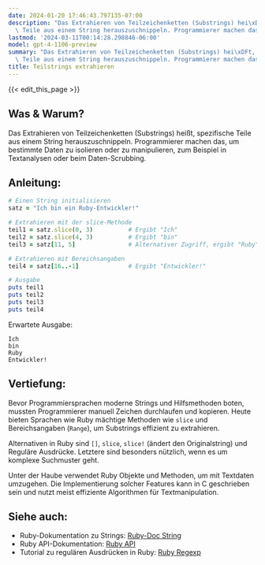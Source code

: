 ```yaml
---
date: 2024-01-20 17:46:43.797135-07:00
description: "Das Extrahieren von Teilzeichenketten (Substrings) hei\xDFt, spezifische\
  \ Teile aus einem String herauszuschnippeln. Programmierer machen das, um bestimmte\u2026"
lastmod: '2024-03-11T00:14:28.298846-06:00'
model: gpt-4-1106-preview
summary: "Das Extrahieren von Teilzeichenketten (Substrings) hei\xDFt, spezifische\
  \ Teile aus einem String herauszuschnippeln. Programmierer machen das, um bestimmte\u2026"
title: Teilstrings extrahieren
---
```


{{< edit_this_page >}}

## Was & Warum?

Das Extrahieren von Teilzeichenketten (Substrings) heißt, spezifische Teile aus einem String herauszuschnippeln. Programmierer machen das, um bestimmte Daten zu isolieren oder zu manipulieren, zum Beispiel in Textanalysen oder beim Daten-Scrubbing.

## Anleitung:

```Ruby
# Einen String initialisieren
satz = "Ich bin ein Ruby-Entwickler!"

# Extrahieren mit der slice-Methode
teil1 = satz.slice(0, 3)          # Ergibt "Ich"
teil2 = satz.slice(4, 3)          # Ergibt "bin"
teil3 = satz[11, 5]               # Alternativer Zugriff, ergibt "Ruby"

# Extrahieren mit Bereichsangaben
teil4 = satz[16..-1]              # Ergibt "Entwickler!"

# Ausgabe
puts teil1
puts teil2
puts teil3
puts teil4
```

Erwartete Ausgabe:

```
Ich
bin
Ruby
Entwickler!
```

## Vertiefung:

Bevor Programmiersprachen moderne Strings und Hilfsmethoden boten, mussten Programmierer manuell Zeichen durchlaufen und kopieren. Heute bieten Sprachen wie Ruby mächtige Methoden wie `slice` und Bereichsangaben (`Range`), um Substrings effizient zu extrahieren.

Alternativen in Ruby sind `[]`, `slice`, `slice!` (ändert den Originalstring) und Reguläre Ausdrücke. Letztere sind besonders nützlich, wenn es um komplexe Suchmuster geht.

Unter der Haube verwendet Ruby Objekte und Methoden, um mit Textdaten umzugehen. Die Implementierung solcher Features kann in C geschrieben sein und nutzt meist effiziente Algorithmen für Textmanipulation.

## Siehe auch:

- Ruby-Dokumentation zu Strings: [Ruby-Doc String](https://ruby-doc.org/core-2.7.0/String.html)
- Ruby API-Dokumentation: [Ruby API](https://rubyapi.org/2.7/o/string#method-i-slice)
- Tutorial zu regulären Ausdrücken in Ruby: [Ruby Regexp](https://www.rubyguides.com/2015/06/ruby-regex/)
